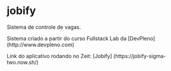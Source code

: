 # jobify
<p>Sistema de controle de vagas.</p>
<p>Sistema criado a partir do curso Fullstack Lab da [DevPleno] (http://www.devpleno.com)</p>
<p>Link do aplicativo rodando no Zeit: [Jobify] (https://jobify-sigma-two.now.sh/)</p>